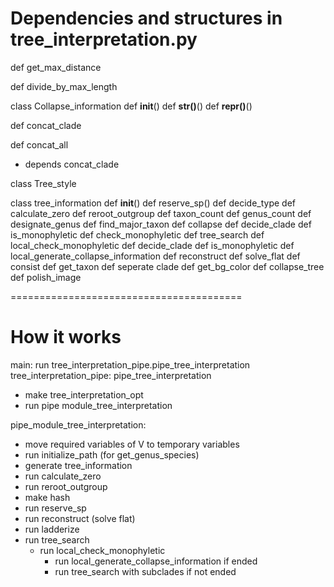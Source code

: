 # Dependencies and structures in tree_interpretation.py

def get_max_distance

def divide_by_max_length

class Collapse_information
	def __init__()
	def __str()__()
	def __repr()__()


def concat_clade

def concat_all
 - depends concat_clade

class Tree_style

class tree_information
	def __init__()
	def reserve_sp()
	def decide_type
	def calculate_zero
	def reroot_outgroup
	def taxon_count
	def genus_count
	def designate_genus
	def find_major_taxon
	def collapse
	def decide_clade
	def is_monophyletic
	def check_monophyletic
	def tree_search
		def local_check_monophyletic
			def decide_clade
			def is_monophyletic
		def local_generate_collapse_information
	def reconstruct
		def solve_flat
			def consist
			def get_taxon
			def seperate clade
	def get_bg_color
	def collapse_tree
	def polish_image

========================================
# How it works
main: run tree_interpretation_pipe.pipe_tree_interpretation
tree_interpretation_pipe: pipe_tree_interpretation
- make tree_interpretation_opt
- run pipe module_tree_interpretation

pipe_module_tree_interpretation: 
- move required variables of V to temporary variables
- run initialize_path (for get_genus_species)
- generate tree_information
- run calculate_zero
- run reroot_outgroup
- make hash
- run reserve_sp
- run reconstruct (solve flat)
- run ladderize
- run tree_search
	- run local_check_monophyletic
		- run local_generate_collapse_information if ended
		- run tree_search with subclades if not ended



